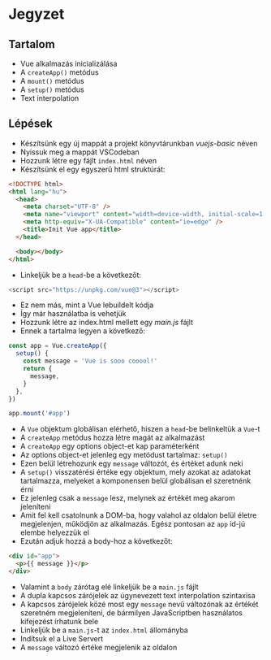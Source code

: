 # Jegyzet

## Tartalom

- Vue alkalmazás inicializálása
- A `createApp()` metódus
- A `mount()` metódus
- A `setup()` metódus
- Text interpolation

## Lépések

- Készítsünk egy új mappát a projekt könyvtárunkban _vuejs-basic_ néven
- Nyissuk meg a mappát VSCodeban
- Hozzunk létre egy fájlt `index.html` néven
- Készítsünk el egy egyszerű html struktúrát:

```html
<!DOCTYPE html>
<html lang="hu">
  <head>
    <meta charset="UTF-8" />
    <meta name="viewport" content="width=device-width, initial-scale=1.0" />
    <meta http-equiv="X-UA-Compatible" content="ie=edge" />
    <title>Init Vue app</title>
  </head>

  <body></body>
</html>
```

- Linkeljük be a `head`-be a következőt:

```js
<script src="https://unpkg.com/vue@3"></script>
```

- Ez nem más, mint a Vue lebuildelt kódja
- Így már használatba is vehetjük
- Hozzunk létre az index.html mellett egy _main.js_ fájlt
- Ennek a tartalma legyen a következő:

```js
const app = Vue.createApp({
  setup() {
    const message = 'Vue is sooo cooool!'
    return {
      message,
    }
  },
})

app.mount('#app')
```

- A `Vue` objektum globálisan elérhető, hiszen a `head`-be belinkeltük a `Vue`-t
- A `createApp` metódus hozza létre magát az alkalmazást
- A `createApp` egy options object-et kap paraméterként
- Az options object-et jelenleg egy metódust tartalmaz: `setup()`
- Ezen belül létrehozunk egy `message` változót, és értéket adunk neki
- A `setup()` visszatérési értéke egy objektum, mely azokat az adatokat tartalmazza, melyeket a komponensen belül globálisan el szeretnénk érni
- Ez jelenleg csak a `message` lesz, melynek az értékét meg akarom jeleníteni
- Amit fel kell csatolnunk a DOM-ba, hogy valahol az oldalon belül életre megjelenjen, működjön az alkalmazás. Egész pontosan az `app` id-jú elembe helyezzük el
- Ezután adjuk hozzá a body-hoz a következőt:

```html
<div id="app">
  <p>{{ message }}</p>
</div>
```

- Valamint a `body` zárótag elé linkeljük be a `main.js` fájlt
- A dupla kapcsos zárójelek az úgynevezett text interpolation szintaxisa
- A kapcsos zárójelek közé most egy `message` nevű változónak az értékét szeretném megjeleníteni, de bármilyen JavaScriptben használatos kifejezést írhatunk bele
- Linkeljük be a `main.js`-t az `index.html` állományba
- Indítsuk el a Live Servert
- A `message` változó értéke megjelenik az oldalon
